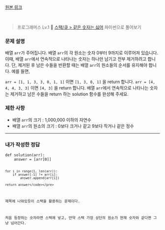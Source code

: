 <p><a href="https://velog.io/@yje9802/%ED%94%84%EB%A1%9C%EA%B7%B8%EB%9E%98%EB%A8%B8%EC%8A%A4-%EC%8A%A4%ED%83%9D%ED%81%90-%EA%B0%99%EC%9D%80-%EC%88%AB%EC%9E%90%EB%8A%94-%EC%8B%AB%EC%96%B4" color="black">원본 링크</a></p><br><blockquote>
<p>프로그래머스 Lv.1 🌱
<a href="https://school.programmers.co.kr/learn/courses/30/lessons/12906">스택/큐 &gt; 같은 숫자는 싫어</a>
파이썬으로 풀어보기</p>
</blockquote>
<h3 id="문제-설명">문제 설명</h3>
<p>배열 <code>arr</code>가 주어집니다. 배열 <code>arr</code>의 각 원소는 숫자 0부터 9까지로 이루어져 있습니다. 이때, 배열 <code>arr</code>에서 연속적으로 나타나는 숫자는 하나만 남기고 전부 제거하려고 합니다. 단, 제거된 후 남은 수들을 반환할 때는 배열 <code>arr</code>의 원소들의 순서를 유지해야 합니다. 예를 들면,</p>
<p><code>arr = [1, 1, 3, 3, 0, 1, 1]</code> 이면 <code>[1, 3, 0, 1]</code> 을 return 합니다.
<code>arr = [4, 4, 4, 3, 3]</code> 이면 <code>[4, 3]</code> 을 return 합니다.
배열 <code>arr</code>에서 연속적으로 나타나는 숫자는 제거하고 남은 수들을 return 하는 solution 함수를 완성해 주세요.</p>
<h3 id="제한-사항">제한 사항</h3>
<ul>
<li>배열 <code>arr</code>의 크기 : 1,000,000 이하의 자연수</li>
<li>배열 <code>arr</code>의 원소의 크기 : 0보다 크거나 같고 9보다 작거나 같은 정수</li>
</ul>
<hr />
<h3 id="내가-작성한-정답">내가 작성한 정답</h3>
<pre><code class="language-python">def solution(arr):
    answer = [arr[0]]

    for i in range(1, len(arr)):
        if answer[-1] != arr[i]:
            answer.append(arr[i])

    return answer</code></pre>
<p>제목에 나와있듯이 스택을 활용하는 문제이다. </p>
<p>처음 등장하는 숫자라면 스택에 넣고, 만약 스택 가장 상단의 원소가 현재 숫자와 같다면 그냥 넘어간다. </p>